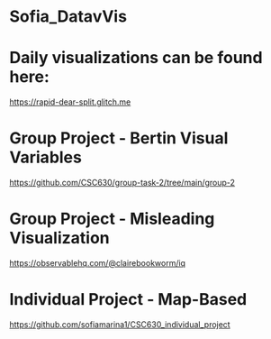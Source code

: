 # Sofia_DatavVis

# Daily visualizations can be found here:
https://rapid-dear-split.glitch.me

# Group Project - Bertin Visual Variables
https://github.com/CSC630/group-task-2/tree/main/group-2

# Group Project - Misleading Visualization
https://observablehq.com/@clairebookworm/iq

# Individual Project - Map-Based
https://github.com/sofiamarina1/CSC630_individual_project
